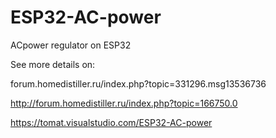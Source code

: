 # ESP32-AC-power
ACpower regulator on ESP32

See more details on:

 forum.homedistiller.ru/index.php?topic=331296.msg13536736
 
 http://forum.homedistiller.ru/index.php?topic=166750.0
 
 https://tomat.visualstudio.com/ESP32-AC-power 
